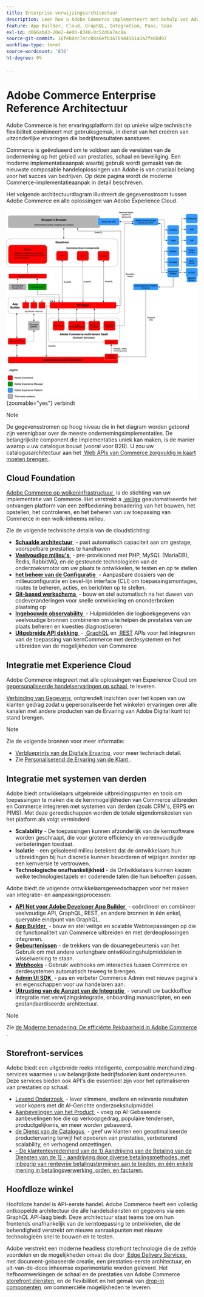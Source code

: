 ```yaml
---
title: Enterprise-verwijzingsarchitectuur
description: Leer hoe u Adobe Commerce implementeert met behulp van Adobe, de nieuwste composable commerce technologie.
feature: App Builder, Cloud, GraphQL, Integration, Paas, Saas
exl-id: d066ab43-20e2-4e0b-8348-0c52d6a7ac8a
source-git-commit: 16feb8ec7ecc88a6ef03a769d45b1a3a2fe88d97
workflow-type: tm+mt
source-wordcount: '836'
ht-degree: 0%

---
```


# Adobe Commerce Enterprise Reference Architectuur

Adobe Commerce is het ervaringsplatform dat op unieke wijze technische flexibiliteit combineert met gebruiksgemak, in dienst van het creëren van uitzonderlijke ervaringen die bedrijfsresultaten aansturen.

Commerce is geëvolueerd om te voldoen aan de vereisten van de onderneming op het gebied van prestaties, schaal en beveiliging. Een moderne implementatieaanpak waarbij gebruik wordt gemaakt van de nieuwste composable handeloplossingen van Adobe is van cruciaal belang voor het succes van bedrijven. Op deze pagina wordt de moderne Commerce-implementatieaanpak in detail beschreven.

Het volgende architectuurdiagram illustreert de gegevensstroom tussen Adobe Commerce en alle oplossingen van Adobe Experience Cloud.

![&#x200B; Architecturaal diagram dat toont hoe Adobe Commerce met de oplossingen van Experience Cloud &#x200B;](../../assets/playbooks/commerce-architecture-v3.svg){zoomable="yes"} verbindt

>[!NOTE]
>
>De gegevensstromen op hoog niveau die in het diagram worden getoond zijn verenigbaar over de meeste ondernemingsimplementaties. De belangrijkste component die implementaties uniek kan maken, is de manier waarop u uw catalogus bouwt (vooral voor B2B). U zou uw catalogusarchitectuur aan het [&#x200B; Web APIs van Commerce zorgvuldig in kaart moeten brengen &#x200B;](https://developer.adobe.com/commerce/webapi/get-started/).

## Cloud Foundation

[&#x200B; Adobe Commerce op wolkeninfrastructuur &#x200B;](https://experienceleague.adobe.com/nl/docs/commerce-cloud-service/user-guide/overview) is de stichting van uw implementatie van Commerce. Het verstrekt a [&#x200B; veilige &#x200B;](../../security-and-compliance/shared-responsibility.md) geautomatiseerde het ontvangen platform van een zelfbediening benadering van het bouwen, het opstellen, het controleren, en het beheren van uw toepassing van Commerce in een wolk-inheems milieu.

Zie de volgende technische details van de cloudstichting:

- [**Schaalde architectuur** &#x200B;](https://experienceleague.adobe.com/nl/docs/commerce-cloud-service/user-guide/architecture/scaled-architecture) - past automatisch capaciteit aan om gestage, voorspelbare prestaties te handhaven
- [**Veelvoudige milieu&#39;s** &#x200B;](https://experienceleague.adobe.com/nl/docs/commerce-cloud-service/user-guide/architecture/pro-architecture) - pre-provisioned met PHP, MySQL (MariaDB), Redis, RabbitMQ, en de gesteunde technologieën van de onderzoeksmotor om uw plaats te ontwikkelen, te testen en op te stellen
- [**het beheer van de Configuratie** &#x200B;](https://experienceleague.adobe.com/nl/docs/commerce-cloud-service/user-guide/configure/overview) - Aanpasbare dossiers van de milieuconfiguratie en bevel-lijn interface (CLI) om toepassingsmontages, routes te beheren, acties, en berichten op te stellen.
- [**Git-based werkschema** &#x200B;](https://experienceleague.adobe.com/nl/docs/commerce-cloud-service/user-guide/architecture/pro-develop-deploy-workflow) - bouw en stel automatisch na het duwen van codeveranderingen voor snelle ontwikkeling en ononderbroken plaatsing op
- [**Ingebouwde observability** &#x200B;](https://experienceleague.adobe.com/nl/docs/commerce-cloud-service/user-guide/monitor/performance) - Hulpmiddelen die logboekgegevens van veelvoudige bronnen combineren om u te helpen de prestaties van uw plaats beheren en kwesties diagnostiseren
- [**Uitgebreide API dekking** &#x200B;](https://developer.adobe.com/commerce/webapi/get-started/) - [&#x200B; GraphQL &#x200B;](https://developer.adobe.com/commerce/webapi/graphql/) en [&#x200B; REST &#x200B;](https://developer.adobe.com/commerce/webapi/rest) APIs voor het integreren van de toepassing van kernCommerce met derdesystemen en het uitbreiden van de mogelijkheden van Commerce

## Integratie met Experience Cloud

Adobe Commerce integreert met alle oplossingen van Experience Cloud om [&#x200B; gepersonaliseerde handelservaringen op schaal &#x200B;](https://experienceleague.adobe.com/nl/docs/commerce-admin/customers/customers-menu/personalize-scale#customers-menu) te leveren.

[&#x200B; Verbinding van Gegevens &#x200B;](https://experienceleague.adobe.com/nl/docs/commerce/data-connection/overview) ontgrendelt inzichten over het kopen van uw klanten gedrag zodat u gepersonaliseerde het winkelen ervaringen over alle kanalen met andere producten van de Ervaring van Adobe Digital kunt tot stand brengen.

>[!NOTE]
>
>Zie de volgende bronnen voor meer informatie:
>
>- [&#x200B; Verblueprints van de Digitale Ervaring &#x200B;](https://experienceleague.adobe.com/nl/docs/blueprints-learn/architecture/overview) voor meer technisch detail.
>- Zie [&#x200B; Personaliserend de Ervaring van de Klant &#x200B;](https://experienceleague.adobe.com/nl/docs/events/the-skill-exchange-recordings/commerce/aug2024/personalization).


## Integratie met systemen van derden

Adobe biedt ontwikkelaars uitgebreide uitbreidingspunten en tools om toepassingen te maken die de kernmogelijkheden van Commerce uitbreiden en Commerce integreren met systemen van derden (zoals CRM&#39;s, ERPS en PIMS). Met deze gereedschappen worden de totale eigendomskosten van het platform als volgt verminderd:

- **Scalability** - De toepassingen kunnen afzonderlijk van de kernsoftware worden geschraapt, die voor grotere efficiency en vereenvoudigde verbeteringen toestaat.
- **Isolatie** - een geïsoleerd milieu betekent dat de ontwikkelaars hun uitbreidingen bij hun discretie kunnen bevorderen of wijzigen zonder op een kernversie te vertrouwen.
- **Technologische onafhankelijkheid** - de Ontwikkelaars kunnen kiezen welke technologiestapels en coderende talen die hun behoeften passen.

Adobe biedt de volgende ontwikkelaarsgereedschappen voor het maken van integratie- en aanpassingsprocessen:

- [**API Net voor Adobe Developer App Builder** &#x200B;](https://developer.adobe.com/graphql-mesh-gateway/) - coördineer en combineer veelvoudige API, GraphQL, REST, en andere bronnen in één enkel, queryable eindpunt van GraphQL.
- [**App Builder** &#x200B;](https://developer.adobe.com/app-builder/docs/overview/) - bouw en stel veilige en scalable Webtoepassingen op die de functionaliteit van Commerce uitbreiden en met derdeoplossingen integreren.
- [**Gebeurtenissen** &#x200B;](https://developer.adobe.com/commerce/extensibility/events/) - de trekkers van de douanegebeurtenis van het Gebruik om met andere verlengbare ontwikkelingshulpmiddelen in wisselwerking te staan.
- [**Webhooks** &#x200B;](https://developer.adobe.com/commerce/extensibility/webhooks/) - Gebruik webhooks om interacties tussen Commerce en derdesystemen automatisch teweeg te brengen.
- [**Admin UI SDK** &#x200B;](https://developer.adobe.com/commerce/extensibility/admin-ui-sdk/) - pas en verbeter Commerce Admin met nieuwe pagina&#39;s en eigenschappen voor uw handelaren aan.
- [**Uitrusting van de Aanzet van de Integratie** &#x200B;](https://developer.adobe.com/commerce/extensibility/starter-kit/) - versnelt uw backkoffice integratie met verwijzingsintegratie, onboarding manuscripten, en een gestandaardiseerde architectuur.

>[!NOTE]
>
>Zie [&#x200B; de Moderne benadering: De efficiënte Rekbaarheid in Adobe Commerce &#x200B;](https://experienceleague.adobe.com/nl/docs/events/the-skill-exchange-recordings/commerce/aug2024/extensibility).

## Storefront-services

Adobe biedt een uitgebreide reeks intelligente, composable merchandizing-services waarmee u uw belangrijkste bedrijfsdoelen kunt ondersteunen. Deze services bieden ook API&#39;s die essentieel zijn voor het optimaliseren van prestaties op schaal.

- [&#x200B; Levend Onderzoek &#x200B;](https://experienceleague.adobe.com/nl/docs/commerce/live-search/overview) - lever slimmere, snellere en relevante resultaten voor kopers met dit AI-Gerichte onderzoekshulpmiddel.
- [&#x200B; Aanbevelingen van het Product &#x200B;](https://experienceleague.adobe.com/nl/docs/commerce/product-recommendations/overview) - voeg op AI-Gebaseerde aanbevelingen toe die op verkoopgedrag, populaire tendensen, productgelijkenis, en meer worden gebaseerd.
- [&#x200B; de Dienst van de Catalogus &#x200B;](https://experienceleague.adobe.com/nl/docs/commerce/catalog-service/guide-overview) - geef uw klanten een geoptimaliseerde productervaring terwijl het opvoeren van prestaties, verbeterend scalability, en verhogend omzettingen.
- [&#x200B; - De klantentevredenheid van de 1&rbrace; Aandrijving van de Betaling van de Diensten van de 1&rbrace; - aandrijving door diverse betalingsmethodes, met inbegrip van rentevrije betalingstermijnen aan te bieden, en één enkele mening in betalingsverwerking, orden, en facturen.](https://experienceleague.adobe.com/nl/docs/commerce/payment-services/guide-overview)

## Hoofdloze winkel

Hoofdloze handel is API-eerste handel. Adobe Commerce heeft een volledig ontkoppelde architectuur die alle handelsdiensten en gegevens via een GraphQL API-laag biedt. Deze architectuur staat teams toe om hun frontends onafhankelijk van de kerntoepassing te ontwikkelen, die de behendigheid verstrekt om nieuwe aanraakpunten met nieuwe technologieën snel te bouwen en te testen.

Adobe verstrekt een moderne headless storefront technologie die de zelfde voordelen en de mogelijkheden omvat die door [&#x200B; Edge Delivery Services &#x200B;](https://www.aem.live/home) met document-gebaseerde creatie, een prestaties-eerste architectuur, en uit-van-de-doos inheemse experimentatie worden geleverd. Het hefboomwerkingen de schaal en de prestaties van Adobe Commerce [&#x200B; storefront diensten &#x200B;](#storefront-services) en de flexibiliteit en het gemak van [&#x200B; drop-in componenten &#x200B;](https://experienceleague.adobe.com/developer/commerce/storefront/?lang=nl-NL) om commerciële mogelijkheden te leveren.

